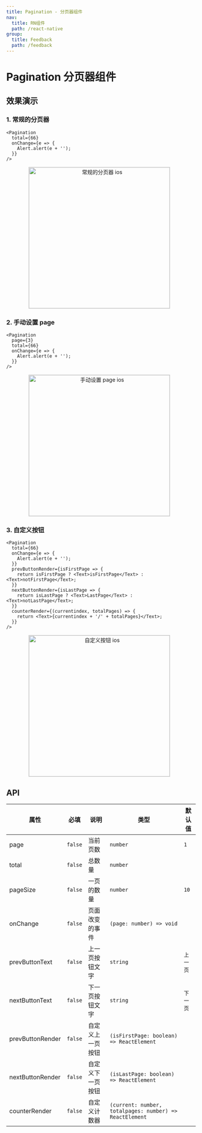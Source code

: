 ```yaml
---
title: Pagination - 分页器组件
nav:
  title: RN组件
  path: /react-native
group:
  title: Feedback
  path: /feedback
---
```


# Pagination 分页器组件

## 效果演示

### 1. 常规的分页器

```tsx | pure
<Pagination
  total={66}
  onChange={e => {
    Alert.alert(e + '');
  }}
/>
```

<center>
  <figure>
    <img
      alt="常规的分页器 ios"
      src="https://td-dev-public.oss-cn-hangzhou.aliyuncs.com/maoyes-app/1609321630003460726.gif"
      style="width: 375px; margin-right: 10px; border: 1px solid #ddd;"
    />
  </figure>
</center>

### 2. 手动设置 page

```tsx | pure
<Pagination
  page={3}
  total={66}
  onChange={e => {
    Alert.alert(e + '');
  }}
/>
```

<center>
  <figure>
    <img
      alt="手动设置 page ios"
      src="https://td-dev-public.oss-cn-hangzhou.aliyuncs.com/maoyes-app/1609321630007353263.gif"
      style="width: 375px; margin-right: 10px; border: 1px solid #ddd;"
    />
  </figure>
</center>

### 3. 自定义按钮

```tsx | pure
<Pagination
  total={66}
  onChange={e => {
    Alert.alert(e + '');
  }}
  prevButtonRender={isFirstPage => {
    return isFirstPage ? <Text>isFirstPage</Text> : <Text>notFirstPage</Text>;
  }}
  nextButtonRender={isLastPage => {
    return isLastPage ? <Text>LastPage</Text> : <Text>notLastPage</Text>;
  }}
  counterRender={(currentindex, totalPages) => {
    return <Text>{currentindex + '/' + totalPages}</Text>;
  }}
/>
```

<center>
  <figure>
    <img
      alt="自定义按钮 ios"
      src="https://td-dev-public.oss-cn-hangzhou.aliyuncs.com/maoyes-app/1609321630007184387.gif"
      style="width: 375px; margin-right: 10px; border: 1px solid #ddd;"
    />
  </figure>
</center>

## API

| 属性             | 必填    | 说明             | 类型                                                    | 默认值   |
| ---------------- | ------- | ---------------- | ------------------------------------------------------- | -------- |
| page             | `false` | 当前页数         | `number`                                                | `1`      |
| total            | `false` | 总数量           | `number`                                                |          |
| pageSize         | `false` | 一页的数量       | `number`                                                | `10`     |
| onChange         | `false` | 页面改变的事件   | `(page: number) => void`                                |          |
| prevButtonText   | `false` | 上一页按钮文字   | `string`                                                | `上一页` |
| nextButtonText   | `false` | 下一页按钮文字   | `string`                                                | `下一页` |
| prevButtonRender | `false` | 自定义上一页按钮 | `(isFirstPage: boolean) => ReactElement`                |          |
| nextButtonRender | `false` | 自定义下一页按钮 | `(isLastPage: boolean) => ReactElement`                 |          |
| counterRender    | `false` | 自定义计数器     | `(current: number, totalpages: number) => ReactElement` |          |
